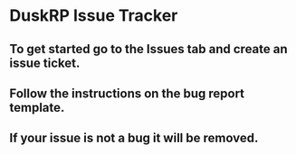 # DuskRP Issue Tracker

## To get started go to the Issues tab and create an issue ticket.
## Follow the instructions on the bug report template.
## If your issue is not a bug it will be removed.
